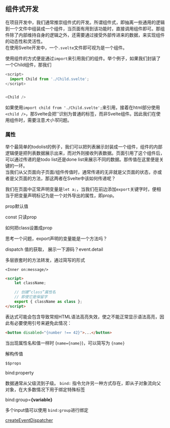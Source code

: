 ## 组件式开发
在项目开发中，我们通常推崇组件式的开发。所谓组件式，即抽离一些通用的逻辑到一个文件中组装成一个组件，当页面有用到该功能时，直接调用组件即可。那组件除了内部维持自身的逻辑之外，还需要通过接受外部传进来的数据，来实现组件的动态性和灵活性。  
在使用Svelte开发中，一个`.svelte`文件即可视为是一个组件。


使用组件的方式便是通过`import`来引用我们的组件。举个例子，如果我们封装了一个Child组件，那我们
```javascript
<script>
  import Child from './Child.svelte';
</script>


<Child />
```
如果使用`import child from './Child.svelte';`来引用，接着在html部分使用`<child />`，那Svelte会把'<child />'识别为普通的标签，而非Svelte组件。因此我们在使用组件时，需要注意*大小写*问题。


### 属性

举个最简单的todolist的例子，我们可以把列表展示封装成一个组件，组件的内部逻辑便是把列表数据展示出来，而对外则接收列表数据。页面引用了这个组件后，可以通过传递的是todo list还是done list来展示不同的数据。那传值在这里便是关键的一环。  
当我们从父页面向子页面/组件传值时，通常传递的无非就是父页面的状态，亦或者是父页面的方法，那这两者在Svelte中该如何传递呢？

我们在页面中正常声明变量是`let a;`，当我们在前边添加`export`关键字时，便相当于把变量声明标记为是一个对外导出的属性，即*prop*。

prop默认值

const 只读prop

如何把class设置成prop

思考一个问题，export声明的变量能是一个方法吗？

dispatch 值的获取， 展示一下源码？event.detail

多层嵌套时的方法转发，通过简写的形式
```
<Inner on:message/>
```







```html
<script>
	let className;

	// 创建“class”属性名
	// 即使它是保留字
	export { className as class };
</script>
```

表达式可能会包含导致常规HTML语法高亮失效，使之不能正常显示语法高亮，因此有必要使用引号来避免此情况：

```html
<button disabled="{number !== 42}">...</button>
```

当出现属性名和值一样时 (`name={name}`)，可以简写为 `{name}`

解构传值

`$$props`

bind:property

数据通常从父级流到子级。 `bind:` 指令允许另一种方式存在，即从子对象流向父对象，在大多数情况下用于绑定特殊标签

bind:group=**{**variable**}**

多个input值可以使用 `bind:group`进行绑定

[createEventDispatcher](https://www.svelte.cn/docs#createEventDispatcher)
